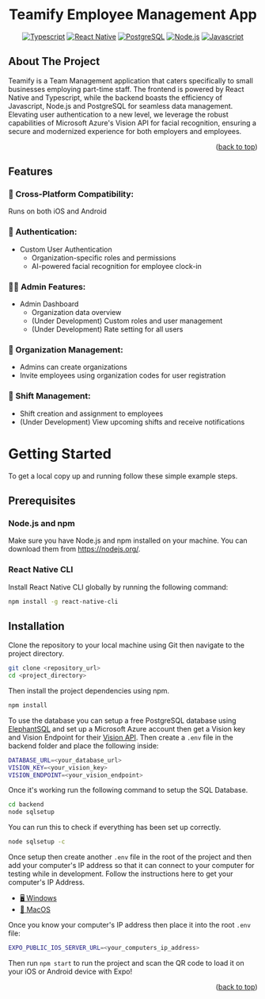 <a name="readme-top"></a>

<h1 align="center">Teamify Employee Management App</h1>

<p align="center">
  <a href="https://www.typescriptlang.org/"><img alt="Typescript" src="https://img.shields.io/badge/typescript-%23007ACC.svg?style=for-the-badge&logo=typescript&logoColor=white"></a>
  <a href="https://reactnative.dev/"><img alt="React Native" src="https://img.shields.io/badge/react_native-%2320232a.svg?style=for-the-badge&logo=react&logoColor=%2361DAFB"></a>
  <a href="https://www.postgresql.org/"><img alt="PostgreSQL" src="https://img.shields.io/badge/PostgreSQL-316192?style=for-the-badge&logo=postgresql&logoColor=white"></a>
  <a href="https://nodejs.org/en"><img alt="Node.js" src="https://img.shields.io/badge/Node%20js-339933?style=for-the-badge&logo=nodedotjs&logoColor=white"></a>
  <a href="https://www.javascript.com/"><img alt="Javascript" src="https://img.shields.io/badge/JavaScript-323330?style=for-the-badge&logo=javascript&logoColor=F7DF1E"></a>
</p>

<!-- ABOUT THE PROJECT -->

## About The Project

Teamify is a Team Management application that caters specifically to small businesses employing part-time staff. The frontend is powered by React Native and Typescript, while the backend boasts the efficiency of Javascript, Node.js and PostgreSQL for seamless data management. Elevating user authentication to a new level, we leverage the robust capabilities of Microsoft Azure's Vision API for facial recognition, ensuring a secure and modernized experience for both employers and employees.

<p align="right">(<a href="#readme-top">back to top</a>)</p>

## Features

### 📱 Cross-Platform Compatibility:
Runs on both iOS and Android

### 🔐 Authentication:
- Custom User Authentication
    - Organization-specific roles and permissions
    - AI-powered facial recognition for employee clock-in

### 👩‍💼 Admin Features:
- Admin Dashboard
    - Organization data overview
    - (Under Development) Custom roles and user management
    - (Under Development) Rate setting for all users

### 🔄 Organization Management:
- Admins can create organizations
- Invite employees using organization codes for user registration

### 📅 Shift Management:
- Shift creation and assignment to employees
- (Under Development) View upcoming shifts and receive notifications

<!-- GETTING STARTED -->

# Getting Started

To get a local copy up and running follow these simple example steps.

## Prerequisites

### Node.js and npm

Make sure you have Node.js and npm installed on your machine. You can download them from https://nodejs.org/.

### React Native CLI

Install React Native CLI globally by running the following command:

```bash
npm install -g react-native-cli
```

## Installation

Clone the repository to your local machine using Git then navigate to the project directory.

```bash
git clone <repository_url>
cd <project_directory>
```

Then install the project dependencies using npm.

```bash
npm install
```

To use the database you can setup a free PostgreSQL database using <a href="https://www.elephantsql.com/">ElephantSQL</a> and set up a Microsoft Azure account then get a Vision key and Vision Endpoint for their <a href="https://azure.microsoft.com/en-us/products/ai-services/ai-vision">Vision API</a>. Then create a `.env` file in the backend folder and place the following inside:

```bash
DATABASE_URL=<your_database_url>
VISION_KEY=<your_vision_key>
VISION_ENDPOINT=<your_vision_endpoint>
```

Once it's working run the following command to setup the SQL Database.

```bash
cd backend
node sqlsetup
```

You can run this to check if everything has been set up correctly.

```bash
node sqlsetup -c
```

Once setup then create another `.env` file in the root of the project and then add your computer's IP address so that it can connect to your computer for testing while in development. Follow the instructions here to get your computer's IP Address.

- <a href="https://support.microsoft.com/en-us/windows/find-your-ip-address-in-windows-f21a9bbc-c582-55cd-35e0-73431160a1b9">🖥️ Windows</a>
- <a href="https://www.security.org/vpn/find-mac-ip-address/">🍎 MacOS</a>

Once you know your computer's IP address then place it into the root `.env` file:

```bash
EXPO_PUBLIC_IOS_SERVER_URL=<your_computers_ip_address>
```

Then run `npm start` to run the project and scan the QR code to load it on your iOS or Android device with Expo!

<p align="right">(<a href="#readme-top">back to top</a>)</p>
